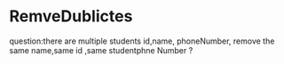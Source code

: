 # RemveDublictes
question:there are multiple students  id,name, phoneNumber,  remove the same name,same id ,same studentphne Number ?
